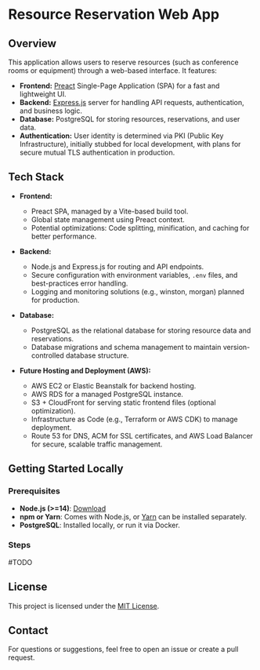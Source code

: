 # Resource Reservation Web App

## Overview

This application allows users to reserve resources (such as conference rooms or equipment) through a web-based interface. It features:

- **Frontend:** [Preact](https://preactjs.com/) Single-Page Application (SPA) for a fast and lightweight UI.
- **Backend:** [Express.js](https://expressjs.com/) server for handling API requests, authentication, and business logic.
- **Database:** PostgreSQL for storing resources, reservations, and user data.
- **Authentication:** User identity is determined via PKI (Public Key Infrastructure), initially stubbed for local development, with plans for secure mutual TLS authentication in production.

## Tech Stack

- **Frontend:**  
  - Preact SPA, managed by a Vite-based build tool.  
  - Global state management using Preact context.  
  - Potential optimizations: Code splitting, minification, and caching for better performance.

- **Backend:**  
  - Node.js and Express.js for routing and API endpoints.  
  - Secure configuration with environment variables, `.env` files, and best-practices error handling.  
  - Logging and monitoring solutions (e.g., winston, morgan) planned for production.

- **Database:**  
  - PostgreSQL as the relational database for storing resource data and reservations.  
  - Database migrations and schema management to maintain version-controlled database structure.

- **Future Hosting and Deployment (AWS):**  
  - AWS EC2 or Elastic Beanstalk for backend hosting.  
  - AWS RDS for a managed PostgreSQL instance.  
  - S3 + CloudFront for serving static frontend files (optional optimization).  
  - Infrastructure as Code (e.g., Terraform or AWS CDK) to manage deployment.  
  - Route 53 for DNS, ACM for SSL certificates, and AWS Load Balancer for secure, scalable traffic management.

## Getting Started Locally

### Prerequisites

- **Node.js (>=14)**: [Download](https://nodejs.org/)  
- **npm or Yarn**: Comes with Node.js, or [Yarn](https://yarnpkg.com/) can be installed separately.  
- **PostgreSQL**: Installed locally, or run it via Docker.

### Steps

#TODO

## License

This project is licensed under the [MIT License](./LICENSE).

## Contact

For questions or suggestions, feel free to open an issue or create a pull request.
